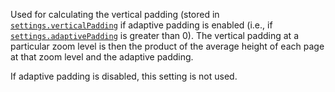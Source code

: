Used for calculating the vertical padding (stored in
[`settings.verticalPadding`](#verticalPadding) if adaptive padding is enabled
(i.e., if [`settings.adaptivePadding`](#adaptivePadding) is greater than 0).
The vertical padding at a particular zoom level is then the product of the
average height of each page at that zoom level and the adaptive padding.

If adaptive padding is disabled, this setting is not used.
